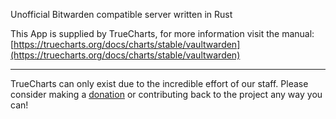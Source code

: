 Unofficial Bitwarden compatible server written in Rust

This App is supplied by TrueCharts, for more information visit the manual: [https://truecharts.org/docs/charts/stable/vaultwarden](https://truecharts.org/docs/charts/stable/vaultwarden)

---

TrueCharts can only exist due to the incredible effort of our staff.
Please consider making a [donation](https://truecharts.org/docs/about/sponsor) or contributing back to the project any way you can!
